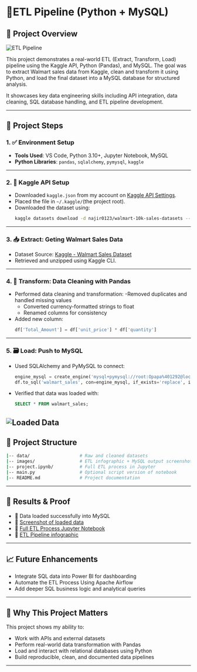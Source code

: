 # 🛒ETL Pipeline (Python + MySQL)

## 🚀 Project Overview

![ETL Pipeline](https://github.com/Peter-Opapa/python_sql_project/blob/main/ETL_pipeline_layout.png) 

This project demonstrates a real-world ETL (Extract, Transform, Load) pipeline using the Kaggle API, Python (Pandas), and MySQL.
The goal was to extract Walmart sales data from Kaggle, clean and transform it using Python, and load the final dataset into a MySQL database for structured analysis.

It showcases key data engineering skills including API integration, data cleaning, SQL database handling, and ETL pipeline development.

---

## 🧱 Project Steps

### 1. ✅ Environment Setup
- **Tools Used**: VS Code, Python 3.10+, Jupyter Notebook, MySQL
- **Python Libraries**: `pandas`, `sqlalchemy`, `pymysql`, `kaggle`

---

### 2. 🔐 Kaggle API Setup
- Downloaded `kaggle.json` from my account on [Kaggle API Settings](https://www.kaggle.com).
- Placed the file in `~/.kaggle/`(the project root).
- Downloaded the dataset using:
  ```bash
  kaggle datasets download -d najir0123/walmart-10k-sales-datasets --unzip
  ```

---

### 3. 📥 Extract: Geting Walmart Sales Data
- Dataset Source: [Kaggle - Walmart Sales Dataset](https://www.kaggle.com/datasets/najir0123/walmart-10k-sales-datasets)
- Retrieved and unzipped using Kaggle CLI.

---

### 4. 🧹 Transform: Data Cleaning with Pandas
- Performed data cleaning and transformation:
  -Removed duplicates and handled missing values
  - Converted currency-formatted strings to float
  - Renamed columns for consistency
- Added new column:
  ```python
  df['Total_Amount'] = df['unit_price'] * df['quantity']
  ```

---

### 5. 🗃️ Load: Push to MySQL
- Used SQLAlchemy and PyMySQL to connect:
  ```python
  engine_mysql = create_engine('mysql+pymysql://root:Opapa%401292@localhost:3306/walmart_db')
  df.to_sql('walmart_sales', con=engine_mysql, if_exists='replace', index=False)
  ```
- Verified that data was loaded with:
  ```sql
  SELECT * FROM walmart_sales;
  ```
![Loaded Data](https://github.com/Peter-Opapa/python_sql_project/blob/main/loaded_data.jpg)
---

## 📁 Project Structure

```bash
|-- data/                   # Raw and cleaned datasets
|-- images/                 # ETL infographic + MySQL output screenshot
|-- project.ipynb/          # Full ETL process in Jupyter
|-- main.py                 # Optional script version of notebook
|-- README.md               # Project documentation
```

---

## 📌 Results & Proof

- 💾 Data loaded successfully into MySQL
- 🧾 [Screenshot of loaded data](https://github.com/Peter-Opapa/python_sql_project/blob/main/loaded_data.jpg)
- 🔄 [Full ETL Process Jupyter Notebook](https://github.com/Peter-Opapa/python_sql_project/blob/main/project.ipynb)
- 🔄 [ETL Pipeline infographic](https://github.com/Peter-Opapa/python_sql_project/blob/main/ETL_pipeline_layout.png)

---

## 📈 Future Enhancements

- Integrate SQL data into Power BI for dashboarding
- Automate the ETL Process Using Apache Airflow
- Add deeper SQL business logic and analytical queries

---

## 💼 Why This Project Matters

This project shows my ability to:
- Work with APIs and external datasets
- Perform real-world data transformation with Pandas
- Load and interact with relational databases using Python
- Build reproducible, clean, and documented data pipelines

---
